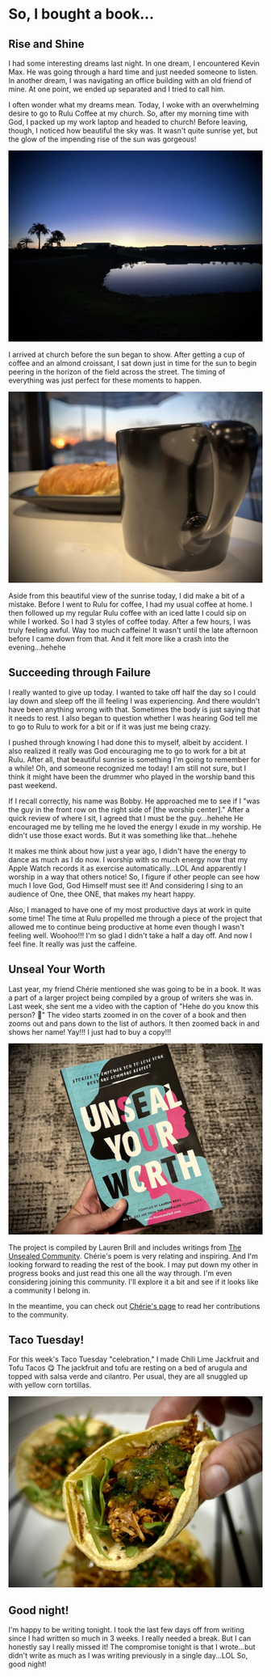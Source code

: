 # So, I bought a book...

## Rise and Shine

I had some interesting dreams last night. In one dream, I encountered Kevin Max. He was going through a hard time and just needed someone to listen. In another dream, I was navigating an office building with an old friend of mine. At one point, we ended up separated and I tried to call him.

I often wonder what my dreams mean. Today, I woke with an overwhelming desire to go to Rulu Coffee at my church. So, after my morning time with God, I packed up my work laptop and headed to church! Before leaving, though, I noticed how beautiful the sky was. It wasn't quite sunrise yet, but the glow of the impending rise of the sun was gorgeous!

![Sunlight glowing behind a building and palm trees reflecting off a pond](./img/IMG_2239.jpeg)

I arrived at church before the sun began to show. After getting a cup of coffee and an almond croissant, I sat down just in time for the sun to begin peering in the horizon of the field across the street. The timing of everything was just perfect for these moments to happen.

![Coffee mug, croissant, and the sun rising in the background.](./img/IMG_2240.jpeg)

Aside from this beautiful view of the sunrise today, I did make a bit of a mistake. Before I went to Rulu for coffee, I had my usual coffee at home. I then followed up my regular Rulu coffee with an iced latte I could sip on while I worked. So I had 3 styles of coffee today. After a few hours, I was truly feeling awful. Way too much caffeine! It wasn't until the late afternoon before I came down from that. And it felt more like a crash into the evening...hehehe

## Succeeding through Failure

I really wanted to give up today. I wanted to take off half the day so I could lay down and sleep off the ill feeling I was experiencing. And there wouldn't have been anything wrong with that. Sometimes the body is just saying that it needs to rest. I also began to question whether I was hearing God tell me to go to Rulu to work for a bit or if it was just me being crazy.

I pushed through knowing I had done this to myself, albeit by accident. I also realized it really was God encouraging me to go to work for a bit at Rulu. After all, that beautiful sunrise is something I'm going to remember for a while! Oh, and someone recognized me today! I am still not sure, but I think it might have been the drummer who played in the worship band this past weekend.

If I recall correctly, his name was Bobby. He approached me to see if I "was the guy in the front row on the right side of [the worship center]." After a quick review of where I sit, I agreed that I must be the guy...hehehe He encouraged me by telling me he loved the energy I exude in my worship. He didn't use those exact words. But it was something like that...hehehe

It makes me think about how just a year ago, I didn't have the energy to dance as much as I do now. I worship with so much energy now that my Apple Watch records it as exercise automatically...LOL And apparently I worship in a way that others notice! So, I figure if other people can see how much I love God, God Himself must see it! And considering I sing to an audience of One, thee ONE, that makes my heart happy.

Also, I managed to have one of my most productive days at work in quite some time! The time at Rulu propelled me through a piece of the project that allowed me to continue being productive at home even though I wasn't feeling well. Woohoo!!! I'm so glad I didn't take a half a day off. And now I feel fine. It really was just the caffeine.

## Unseal Your Worth

Last year, my friend Chérie mentioned she was going to be in a book. It was a part of a larger project being compiled by a group of writers she was in. Last week, she sent me a video with the caption of "Hehe do you know this person? 🤭" The video starts zoomed in on the cover of a book and then zooms out and pans down to the list of authors. It then zoomed back in and shows her name! Yay!!! I just had to buy a copy!!!

![Book titled, "Unseal Your Worth"](./img/IMG_2251.jpeg)

The project is compiled by Lauren Brill and includes writings from [The Unsealed Community](https://theunsealed.com/). Chérie's poem is very relating and inspiring. And I'm looking forward to reading the rest of the book. I may put down my other in progress books and just read this one all the way through. I'm even considering joining this community. I'll explore it a bit and see if it looks like a community I belong in.

In the meantime, you can check out [Chérie's page](https://theunsealed.com/members/cherthing/) to read her contributions to the community.

## Taco Tuesday!

For this week's Taco Tuesday "celebration," I made Chili Lime Jackfruit and Tofu Tacos 😋 The jackfruit and tofu are resting on a bed of arugula and topped with salsa verde and cilantro. Per usual, they are all snuggled up with yellow corn tortillas.

![Close up of a jackfruit and tofu taco in hand](./img/IMG_2249.jpeg)

## Good night!

I'm happy to be writing tonight. I took the last few days off from writing since I had written so much in 3 weeks. I really needed a break. But I can honestly say I really missed it! The compromise tonight is that I wrote...but didn't write as much as I was writing previously in a single day...LOL So, good night!